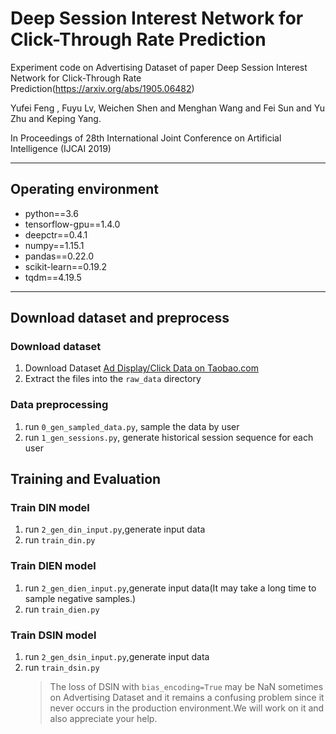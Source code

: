 # Deep Session Interest Network for Click-Through Rate Prediction

Experiment code on Advertising Dataset of paper Deep Session Interest Network for Click-Through Rate Prediction(https://arxiv.org/abs/1905.06482)  

Yufei Feng , Fuyu Lv, Weichen Shen and Menghan Wang and Fei Sun and Yu Zhu and Keping Yang.  

In Proceedings of 28th International Joint Conference on Artificial Intelligence (IJCAI 2019)

----------------
## Operating environment
- python==3.6
- tensorflow-gpu==1.4.0
- deepctr==0.4.1
- numpy==1.15.1
- pandas==0.22.0
- scikit-learn==0.19.2
- tqdm==4.19.5

--------------------------
## Download dataset and preprocess
### Download dataset

1. Download Dataset [Ad Display/Click Data on Taobao.com](https://tianchi.aliyun.com/dataset/dataDetail?dataId=56)
2. Extract the files into the ``raw_data`` directory
   
### Data preprocessing

1. run  `0_gen_sampled_data.py`,
sample the data by user
2. run `1_gen_sessions.py`,
generate historical session sequence for each user

## Training and Evaluation

### Train DIN model
1. run `2_gen_din_input.py`,generate input data
2. run `train_din.py`

### Train DIEN model
1. run `2_gen_dien_input.py`,generate input data(It may take a long time to sample negative samples.)
2. run `train_dien.py`

### Train DSIN model
1. run `2_gen_dsin_input.py`,generate input data
2. run `train_dsin.py`
   > The loss of DSIN with `bias_encoding=True` may be NaN sometimes on Advertising Dataset and it remains a confusing problem since it never occurs in the production environment.We will work on it and also appreciate your help.